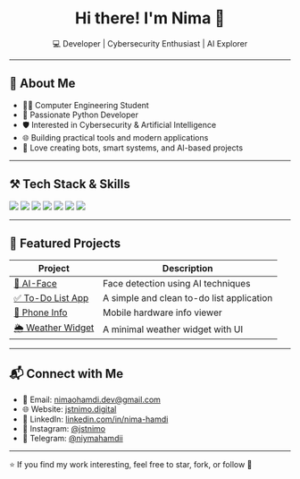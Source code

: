 <h1 align="center">Hi there! I'm Nima 👋</h1>

<p align="center">
  💻 Developer | Cybersecurity Enthusiast | AI Explorer
</p>

---

## 🧠 About Me

- 👨‍🎓 Computer Engineering Student  
- 🐍 Passionate Python Developer  
- 🛡️ Interested in Cybersecurity & Artificial Intelligence  
- 🌐 Building practical tools and modern applications  
- 🤖 Love creating bots, smart systems, and AI-based projects  

---

## ⚒️ Tech Stack & Skills

<p>
  <img src="https://img.shields.io/badge/-Python-3776AB?style=flat&logo=python&logoColor=white" />
  <img src="https://img.shields.io/badge/-C++-00599C?style=flat&logo=c%2B%2B&logoColor=white" />
  <img src="https://img.shields.io/badge/-JavaScript-F7DF1E?style=flat&logo=javascript&logoColor=black" />
  <img src="https://img.shields.io/badge/-HTML5-E34F26?style=flat&logo=html5&logoColor=white" />
  <img src="https://img.shields.io/badge/-CSS3-1572B6?style=flat&logo=css3&logoColor=white" />
  <img src="https://img.shields.io/badge/-Git-F05032?style=flat&logo=git&logoColor=white" />
  <img src="https://img.shields.io/badge/-Linux-FCC624?style=flat&logo=linux&logoColor=black" />
</p>

---

## 🚀 Featured Projects

| Project | Description |
|--------|-------------|
| [🎯 AI-Face](https://github.com/nimaohamdi/AI-Face) | Face detection using AI techniques |
| [✅ To-Do List App](https://github.com/nimaohamdi/To-Do-List-App) | A simple and clean to-do list application |
| [📱 Phone Info](https://github.com/nimaohamdi/Phone-info) | Mobile hardware info viewer |
| [🌦️ Weather Widget](https://github.com/nimaohamdi/weather-widget) | A minimal weather widget with UI |

---

## 📬 Connect with Me

- 📧 Email: nimaohamdi.dev@gmail.com  
- 🌐 Website: [jstnimo.digital](https://www.jstnimo.digital)  
- 💼 LinkedIn: [linkedin.com/in/nima-hamdi](https://www.linkedin.com/in/nima-hamdi-437b77246)  
- 📱 Instagram: [@jstnimo](https://www.instagram.com/jstnimo/)  
- 💬 Telegram: [@niymahamdii](https://t.me/niymahamdii)  

---

⭐ If you find my work interesting, feel free to star, fork, or follow 🙌
